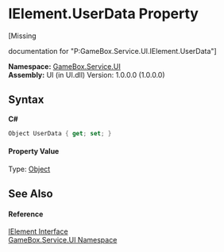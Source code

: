 # IElement.UserData Property 
 

\[Missing <summary> documentation for "P:GameBox.Service.UI.IElement.UserData"\]

**Namespace:**&nbsp;<a href="6561cbd8-2bda-7a52-d42a-1887a2a36ffd">GameBox.Service.UI</a><br />**Assembly:**&nbsp;UI (in UI.dll) Version: 1.0.0.0 (1.0.0.0)

## Syntax

**C#**<br />
``` C#
Object UserData { get; set; }
```


#### Property Value
Type: <a href="http://msdn2.microsoft.com/zh-cn/library/e5kfa45b" target="_blank">Object</a>

## See Also


#### Reference
<a href="4d54f460-e345-fcb5-4916-5f9880076302">IElement Interface</a><br /><a href="6561cbd8-2bda-7a52-d42a-1887a2a36ffd">GameBox.Service.UI Namespace</a><br />